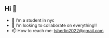 ## Hi 👋 

- 🔭 I’m a student in nyc 
- 👯 I’m looking to collaborate on everything!!
- 📫 How to reach me: tsherlin2022@gmail.com

  
